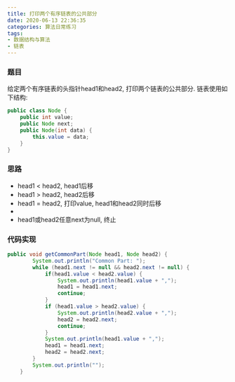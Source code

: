 ```yaml
---
title: 打印两个有序链表的公共部分
date: 2020-06-13 22:36:35
categories: 算法日常练习
tags:
- 数据结构与算法
- 链表
---
```


### 题目

给定两个有序链表的头指针head1和head2, 打印两个链表的公共部分.
链表使用如下结构:

```Java
public class Node {
    public int value;
    public Node next;
    public Node(int data) {
        this.value = data;
    }
}
```

### 思路

* head1 < head2, head1后移
* head1 > head2, head2后移
* head1 = head2, 打印value, head1和head2同时后移
* <!--more-->
* head1或head2任意next为null, 终止

### 代码实现

```Java
public void getCommonPart(Node head1, Node head2) {
        System.out.println("Common Part: ");
        while (head1.next != null && head2.next != null) {
            if(head1.value < head2.value) {
                System.out.println(head1.value + ",");
                head1 = head1.next;
                continue;
            }
            if (head1.value > head2.value) {
                System.out.println(head2.value + ",");
                head2 = head2.next;
                continue;
            }
            System.out.println(head1.value + ",");
            head1 = head1.next;
            head2 = head2.next;
        }
        System.out.println("");
    }
```